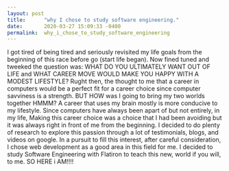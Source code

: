 ```yaml
---
layout: post
title:      "why I chose to study software engineering."
date:       2020-03-27 15:09:33 -0400
permalink:  why_i_chose_to_study_software_engineering
---
```


 I got tired of being tired and seriously revisited my life goals from the beginning of this race before go (start life began). Now fined tuned and tweeked the question was: WHAT DO YOU ULTIMATELY WANT OUT OF LIFE and WHAT CAREER MOVE WOULD MAKE YOU HAPPY WITH A MODEST LIFESTYLE?    Rught then, the thought to me that a career in computers would be a perfect fit for a career choice since computer savviness is a strength.  BUT HOW was I going to bring my two worlds together HMMM?   A career that uses my brain mostly is more conducive to my lifestyle. Since computers have always been apart of but not entirely, in my life, Making this career choice was a choice that I had been avoiding but it was always right in front of me from the beginning. I decided to do plenty of research to explore this passion through a lot of testimonials, blogs, and videos on google.  In a pursuit to fill this interest, after careful consideration, I chose web development as a good area in this field for me.  I decided to study Software Engineering with Flatiron to teach this new, world if you will, to me. SO HERE i AM!!!!
